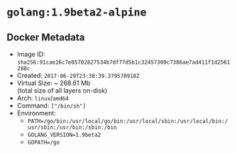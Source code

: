 # `golang:1.9beta2-alpine`

## Docker Metadata

- Image ID: `sha256:91cae16c7e05702827534b7df77d5b1c32457309c7386ae7ad411f1d2561288c`
- Created: `2017-06-29T23:38:39.379570918Z`
- Virtual Size: ~ 268.61 Mb  
  (total size of all layers on-disk)
- Arch: `linux`/`amd64`
- Command: `["/bin/sh"]`
- Environment:
  - `PATH=/go/bin:/usr/local/go/bin:/usr/local/sbin:/usr/local/bin:/usr/sbin:/usr/bin:/sbin:/bin`
  - `GOLANG_VERSION=1.9beta2`
  - `GOPATH=/go`
